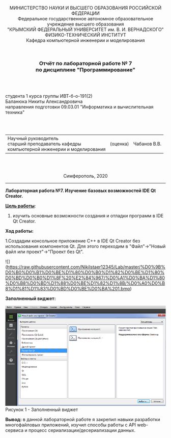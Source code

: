 <p align="center">МИНИСТЕРСТВО НАУКИ  И ВЫСШЕГО ОБРАЗОВАНИЯ РОССИЙСКОЙ ФЕДЕРАЦИИ<br>
Федеральное государственное автономное образовательное учреждение высшего образования<br>
"КРЫМСКИЙ ФЕДЕРАЛЬНЫЙ УНИВЕРСИТЕТ им. В. И. ВЕРНАДСКОГО"<br>
ФИЗИКО-ТЕХНИЧЕСКИЙ ИНСТИТУТ<br>
Кафедра компьютерной инженерии и моделирования</p>

<br>

<h3 align="center">Отчёт по лабораторной работе № 7<br> по дисциплине "Программирование"</h3>

<br><br>

<p>студента 1 курса группы ИВТ-б-о-191(2)<br>
Баланюка Никиты Александровича<br>
направления подготовки 09.03.01 "Информатика и вычислительная техника"</p>

<br><br>

<table>
<tr><td>Научный руководитель<br> старший преподаватель кафедры<br> компьютерной инженерии и моделирования</td>
<td>(оценка)</td>
<td>Чабанов В.В.</td>
</tr>
</table>

<br><br>

<p align="center">Симферополь, 2020</p>
<hr>



**Лабораторная работа №7. Изучение базовых возможностей IDE Qt Creator.**

**<u>Цель работы</u>**: 

1. изучить основные возможности создания и отладки программ в IDE Qt Creator.

**Ход работы:**

1.Создадим консольное приложение С++ в IDE Qt Creator без использования компонентов Qt. Для этого переходим в "Файл"->"Новый файл или проект"->"Проект без Qt".

![]
(https://raw.githubusercontent.com/Nikilstaer12345/Lab/master/%D0%9B%D0%B0%D0%B1%D0%BE%D1%80%D0%B0%D1%82%D0%BE%D1%80%D0%BD%D0%B0%D1%8F%20%E2%84%967/%D0%A1%D0%BA%D1%80%D0%B8%D0%BD%D1%88%D0%BE%D1%82%D1%8B/%D0%A0%D0%B8%D1%81%D1%83%D0%BD%D0%BE%D0%BA%201.bmp)

**Заполненный виджет:**

![](https://raw.githubusercontent.com/Nikilstaer12345/Lab/master/%D0%9B%D0%B0%D0%B1%D0%BE%D1%80%D0%B0%D1%82%D0%BE%D1%80%D0%BD%D0%B0%D1%8F%20%E2%84%967/%D0%A1%D0%BA%D1%80%D0%B8%D0%BD%D1%88%D0%BE%D1%82%D1%8B/%D0%A0%D0%B8%D1%81%D1%83%D0%BD%D0%BE%D0%BA%201.bmp) 
Рисунок 1 - Заполненный виджет

**Вывод:** в данной лабораторной работе я закрепил навыки разработки многофайловыx приложений, изучил способы работы с API web-сервиса и процесс сериализации/десериализации данных.
